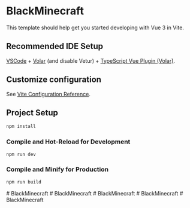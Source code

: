 # BlackMinecraft

This template should help get you started developing with Vue 3 in Vite.

## Recommended IDE Setup

[VSCode](https://code.visualstudio.com/) + [Volar](https://marketplace.visualstudio.com/items?itemName=Vue.volar) (and disable Vetur) + [TypeScript Vue Plugin (Volar)](https://marketplace.visualstudio.com/items?itemName=Vue.vscode-typescript-vue-plugin).

## Customize configuration

See [Vite Configuration Reference](https://vitejs.dev/config/).

## Project Setup

```sh
npm install
```

### Compile and Hot-Reload for Development

```sh
npm run dev
```

### Compile and Minify for Production

```sh
npm run build
```
#   B l a c k M i n e c r a f t  
 #   B l a c k M i n e c r a f t  
 #   B l a c k M i n e c r a f t  
 #   B l a c k M i n e c r a f t  
 #   B l a c k M i n e c r a f t  
 